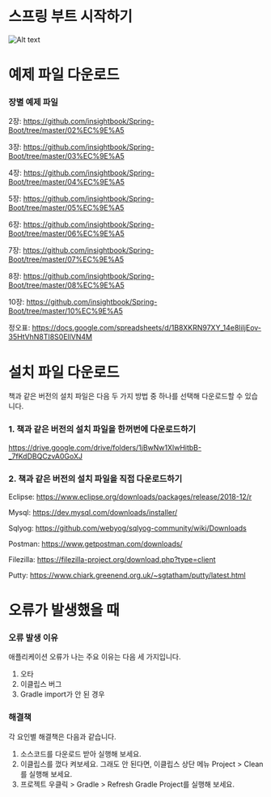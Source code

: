 # 스프링 부트 시작하기

![Alt text](Springboot_Small_covered.jpg)


# 예제 파일 다운로드


### 장별 예제 파일
2장: https://github.com/insightbook/Spring-Boot/tree/master/02%EC%9E%A5

3장: https://github.com/insightbook/Spring-Boot/tree/master/03%EC%9E%A5

4장: https://github.com/insightbook/Spring-Boot/tree/master/04%EC%9E%A5

5장: https://github.com/insightbook/Spring-Boot/tree/master/05%EC%9E%A5

6장: https://github.com/insightbook/Spring-Boot/tree/master/06%EC%9E%A5

7장: https://github.com/insightbook/Spring-Boot/tree/master/07%EC%9E%A5

8장: https://github.com/insightbook/Spring-Boot/tree/master/08%EC%9E%A5

10장: https://github.com/insightbook/Spring-Boot/tree/master/10%EC%9E%A5

정오표: https://docs.google.com/spreadsheets/d/1B8XKRN97XY_14e8liIjEov-35HtVhN8TI8S0EllVN4M



# 설치 파일 다운로드
책과 같은 버전의 설치 파일은 다음 두 가지 방법 중 하나를 선택해 다운로드할 수 있습니다.

### 1. 책과 같은 버전의 설치 파일을 한꺼번에 다운로드하기
<https://drive.google.com/drive/folders/1jBwNw1XlwHitbB-_7fKdDBQCzvA0GoXJ>

### 2. 책과 같은 버전의 설치 파일을 직접 다운로드하기
Eclipse: <https://www.eclipse.org/downloads/packages/release/2018-12/r>

Mysql: https://dev.mysql.com/downloads/installer/

Sqlyog: https://github.com/webyog/sqlyog-community/wiki/Downloads

Postman: https://www.getpostman.com/downloads/

Filezilla: https://filezilla-project.org/download.php?type=client

Putty: https://www.chiark.greenend.org.uk/~sgtatham/putty/latest.html



# 오류가 발생했을 때

### 오류 발생 이유
애플리케이션 오류가 나는 주요 이유는 다음 세 가지입니다.
1. 오타
2. 이클립스 버그
3. Gradle import가 안 된 경우

### 해결책
각 요인별 해결책은 다음과 같습니다.
1. 소스코드를 다운로드 받아 실행해 보세요.
2. 이클립스를 껐다 켜보세요.
   그래도 안 된다면, 이클립스 상단 메뉴 Project > Clean를 실행해 보세요.
3. 프로젝트 우클릭 > Gradle > Refresh Gradle Project를 실행해 보세요.


